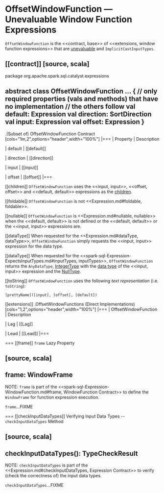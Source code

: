 # OffsetWindowFunction &mdash; Unevaluable Window Function Expressions

`OffsetWindowFunction` is the <<contract, base>> of <<extensions, window function expressions>> that are [unevaluable](Unevaluable.md) and `ImplicitCastInputTypes`.

[[contract]]
[source, scala]
----
package org.apache.spark.sql.catalyst.expressions

abstract class OffsetWindowFunction ... {
  // only required properties (vals and methods) that have no implementation
  // the others follow
  val default: Expression
  val direction: SortDirection
  val input: Expression
  val offset: Expression
}
----

.(Subset of) OffsetWindowFunction Contract
[cols="1m,2",options="header",width="100%"]
|===
| Property
| Description

| default
| [[default]]

| direction
| [[direction]]

| input
| [[input]]

| offset
| [[offset]]
|===

[[children]]
`OffsetWindowFunction` uses the <<input, input>>, <<offset, offset>> and <<default, default>> expressions as the [children](../catalyst/TreeNode.md#children).

[[foldable]]
`OffsetWindowFunction` is not <<Expression.md#foldable, foldable>>.

[[nullable]]
`OffsetWindowFunction` is <<Expression.md#nullable, nullable>> when the <<default, default>> is not defined or the <<default, default>> or the <<input, input>> expressions are.

[[dataType]]
When requested for the <<Expression.md#dataType, dataType>>, `OffsetWindowFunction` simply requests the <<input, input>> expression for the data type.

[[dataType]]
When requested for the <<spark-sql-Expression-ExpectsInputTypes.md#inputTypes, inputTypes>>, `OffsetWindowFunction` returns the `AnyDataType`, [IntegerType](../DataType.md#IntegerType) with the [data type](Expression.md#dataType) of the <<input, input>> expression and the [NullType](../DataType.md#NullType).

[[toString]]
`OffsetWindowFunction` uses the following *text representation* (i.e. `toString`):

```text
[prettyName]([input], [offset], [default])
```

[[extensions]]
.OffsetWindowFunctions (Direct Implementations)
[cols="1,2",options="header",width="100%"]
|===
| OffsetWindowFunction
| Description

| Lag
| [[Lag]]

| Lead
| [[Lead]]
|===

=== [[frame]] `frame` Lazy Property

[source, scala]
----
frame: WindowFrame
----

NOTE: `frame` is part of the <<spark-sql-Expression-WindowFunction.md#frame, WindowFunction Contract>> to define the `WindowFrame` for function expression execution.

`frame`...FIXME

=== [[checkInputDataTypes]] Verifying Input Data Types -- `checkInputDataTypes` Method

[source, scala]
----
checkInputDataTypes(): TypeCheckResult
----

NOTE: `checkInputDataTypes` is part of the <<Expression.md#checkInputDataTypes, Expression Contract>> to verify (check the correctness of) the input data types.

`checkInputDataTypes`...FIXME

